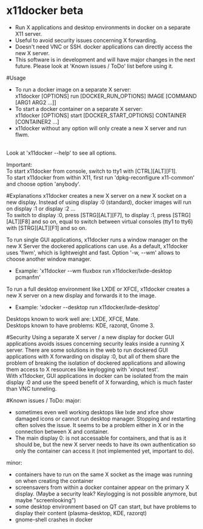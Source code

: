 # x11docker beta
 - Run X applications and desktop environments in docker on a separate X11 server.<br>
 - Useful to avoid security issues concerning X forwarding.<br>
 - Doesn't need VNC or SSH. docker applications can directly access the new X server.<br>
 - This software is in development and will have major changes in the next future. Please look at 'Known issues / ToDo' list before using it.

#Usage
 - To run a docker image on a separate X server:<br>
   x11docker [OPTIONS] run [DOCKER_RUN_OPTIONS] IMAGE [COMMAND [ARG1 ARG2 ...]]<br>
 - To start a docker container on a separate X server:<br>
   x11docker [OPTIONS] start [DOCKER_START_OPTIONS] CONTAINER [CONTAINER2 ...]<br>
 - x11docker without any option will only create a new X server and run flwm.<br>
<br>
Look at 'x11docker --help' to see all options.<br>

Important:<br>
To start x11docker from console, switch to tty1 with [CTRL][ALT][F1].<br>
To start x11docker from within X11, first run 'dpkg-reconfigure x11-common'
and choose option 'anybody'.

#Explanations
x11docker creates a new X server on a new X socket on a new display. Instead of using
display :0 (standard), docker images will run on display :1 or display :2 ...<br>
To switch to display :0, press [STRG][ALT][F7], to display :1, press [STRG][ALT][F8] and so on, 
equal to switch between virtual consoles (tty1 to tty6) with [STRG][ALT][F1] and so on.

To run single GUI applications, x11docker runs a window manager on the new X Server the dockered
applications can use. As a default, x11docker uses 'flwm', which is lightweight and fast. 
Option '-w, --wm' allows to choose another window manager. 
 - Example: 'x11docker --wm fluxbox run x11docker/lxde-desktop pcmanfm'

To run a full desktop environment like LXDE or XFCE, x11docker creates a new X server on a new display
and forwards it to the image. 
 - Example: 'xdocker --desktop run x11docker/lxde-desktop'<br>

Desktops known to work well are: LXDE, XFCE, Mate.<br>
Desktops known to have problems: KDE, razorqt, Gnome 3.<br>

#Security
Using a separate X server / a new display for docker GUI applications avoids issues concerning 
security leaks inside a running X server. There are some solutions in the web to run dockered GUI 
applications with X forwarding on display :0, but all of them share the problem of breaking the isolation
of dockered applications and allowing them access to X resources like keylogging with 'xinput test'.<br>
With x11docker, GUI applications in docker can be isolated from the main display :0 and use the speed benefit
of X forwarding, which is much faster than VNC tunneling.
<br>

#Known issues / ToDo:
major:
 - sometimes even well working desktops like lxde and xfce show damaged icons or cannot run desktop manager. Stopping and restarting often solves the issue. It seems to be a problem either in X or in the connection between X and container.
 - The main display 0: is not accessable for containers, and that is as it should be, but the new X server needs to have its own authentication so only the container can access it (not implemented yet, important to do).<br>

minor:<br> 
 - containers have to run on the same X socket as the image was running on when creating the container
 - screensavers from within a docker container appear on the primary X display. (Maybe a security leak? Keylogging is not possible anymore, but maybe "screenlooking")
 - some desktop environment based on QT can start, but have problems to display their content (plasma-desktop, KDE, razorqt)
 - gnome-shell crashes in docker

